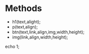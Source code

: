 # Methods

* h1(text,alight);
* p(text,align);
* btn(text,link,align,img,width,height);
* img(link,align,width,height);

echo 1;
